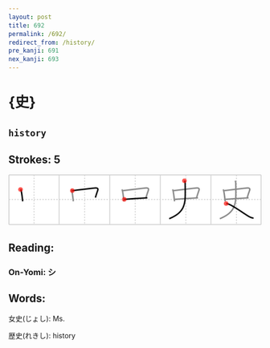 ```yaml
---
layout: post
title: 692
permalink: /692/
redirect_from: /history/
pre_kanji: 691
nex_kanji: 693
---
```


# {史}

## `history`

## Strokes: 5

<div class="stroke"><img src="../images/E58FB2.png" /></div>

## Reading:

### On-Yomi: シ

## Words:

女史(じょし): Ms.

歴史(れきし): history
